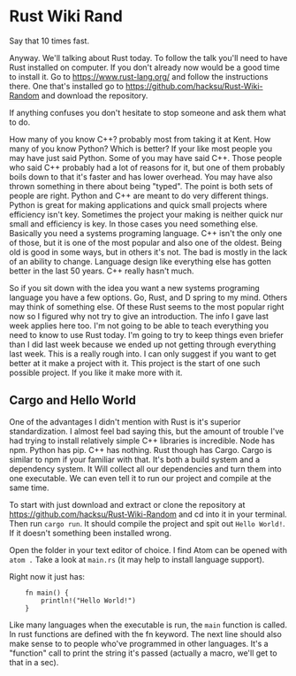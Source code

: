 # Rust Wiki Rand

Say that 10 times fast.

Anyway. We'll talking about Rust today. To follow the talk you'll need to have
Rust installed on computer. If you don't already now would be a good time to
install it. Go to https://www.rust-lang.org/ and follow the instructions there.
One that's installed go to https://github.com/hacksu/Rust-Wiki-Random and
download the repository.

If anything confuses you don't hesitate to stop someone and ask them what to do.

How many of you know C++? probably most from taking it at Kent. How many of you
know Python? Which is better? If your like most people you may have just
said Python. Some of you may have said C++. Those people who said C++ probably
had a lot of reasons for it, but one of them probably boils down to that it's
faster and has lower overhead. You may have also thrown something in there about
being "typed". The point is both sets of people are right. Python and C++ are
meant to do very different things. Python is great for making applications and
quick small projects where efficiency isn't key. Sometimes the project your
making is neither quick nur small and efficiency is key. In those cases you need
something else. Basically you need a systems programing language. C++ isn't the
only one of those, but it is one of the most popular and also one of the oldest.
Being old is good in some ways, but in others it's not. The bad is mostly in the
lack of an ability to change. Language design like everything else has gotten
better in the last 50 years. C++ really hasn't much.

So if you sit down with the idea you want a new systems programing language you
have a few options. Go, Rust, and D spring to my mind. Others may think of
something else. Of these Rust seems to the most popular right now so I figured
why not try to give an introduction. The info I gave last week applies here too.
I'm not going to be able to teach everything you need to know to use Rust today.
I'm going to try to keep things even briefer than I did last week because we
ended up not getting through everything last week. This is a really rough into.
I can only suggest if you want to get better at it make a project with it. This
project is the start of one such possible project. If you like it make more with
it.

## Cargo and Hello World

One of the advantages I didn't mention with Rust is it's superior
standardization. I almost feel bad saying this, but the amount of trouble I've
had trying to install relatively simple C++ libraries is incredible. Node has
npm. Python has pip. C++ has nothing. Rust though has Cargo. Cargo is similar to
npm if your familiar with that. It's both a build system and a dependency
system. It Will collect all our dependencies and turn them into one executable.
We can even tell it to run our project and compile at the same time.

To start with just download and extract or clone the repository at
https://github.com/hacksu/Rust-Wiki-Random and cd into it in your terminal. Then
run `cargo run`. It should compile the project and spit out `Hello World!`. If
it doesn't something been installed wrong.

Open the folder in your text editor of choice. I find Atom can be opened with
`atom .` Take a look at `main.rs` (it may help to install language support).

Right now it just has:

        fn main() {
            println!("Hello World!")
        }
Like many languages when the executable is run, the `main` function is called.
In rust functions are defined with the fn keyword. The next line should also
make sense to to people who've programmed in other languages. It's a "function"
call to print the string it's passed (actually a macro, we'll get to that in a
sec).

